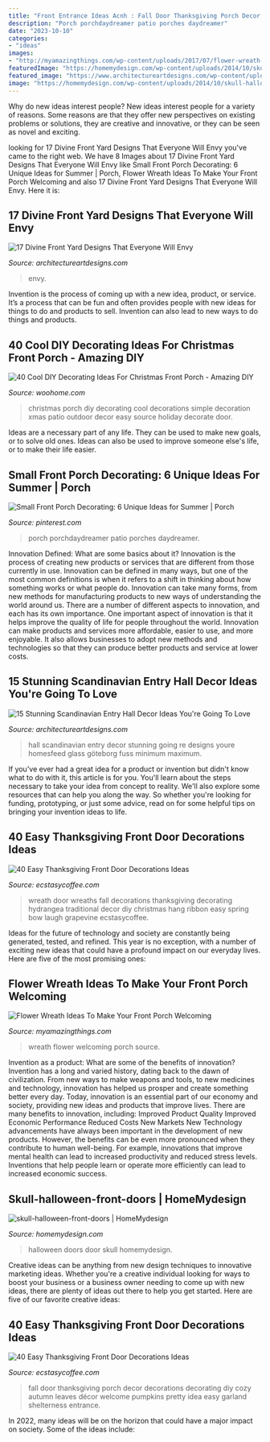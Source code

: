 ```yaml
---
title: "Front Entrance Ideas Acnh : Fall Door Thanksgiving Porch Decor Decorations Decorating Diy Cozy Autumn Leaves Décor Welcome Pumpkins Pretty Idea Easy Garland Shelterness Entrance"
description: "Porch porchdaydreamer patio porches daydreamer"
date: "2023-10-10"
categories:
- "ideas"
images:
- "http://myamazingthings.com/wp-content/uploads/2017/07/flower-wreath-1.jpg"
featuredImage: "https://homemydesign.com/wp-content/uploads/2014/10/skull-halloween-front-doors.jpg"
featured_image: "https://www.architectureartdesigns.com/wp-content/uploads/2016/11/15-Stunning-Scandinavian-Entry-Hall-Decor-Ideas-Youre-Going-To-Love-5-630x945.jpg"
image: "https://homemydesign.com/wp-content/uploads/2014/10/skull-halloween-front-doors.jpg"
---
```



Why do new ideas interest people?
New ideas interest people for a variety of reasons. Some reasons are that they offer new perspectives on existing problems or solutions, they are creative and innovative, or they can be seen as novel and exciting.

	

		
looking for 17 Divine Front Yard Designs That Everyone Will Envy you've came to the right web. We have 8 Images about 17 Divine Front Yard Designs That Everyone Will Envy like Small Front Porch Decorating: 6 Unique Ideas for Summer | Porch, Flower Wreath Ideas To Make Your Front Porch Welcoming and also 17 Divine Front Yard Designs That Everyone Will Envy. Here it is:
		
    
## 17 Divine Front Yard Designs That Everyone Will Envy

<img loading=lazy src="https://www.architectureartdesigns.com/wp-content/uploads/2016/05/14-71-768x576.jpg" onerror="this.onerror=null;this.src='https://tse2.mm.bing.net/th?id=OIP.zK6jjvZuIwgtYOktO1rROAHaFj&amp;pid=15.1';" alt="17 Divine Front Yard Designs That Everyone Will Envy">

_Source: architectureartdesigns.com_

>envy. 

	

Invention is the process of coming up with a new idea, product, or service. It’s a process that can be fun and often provides people with new ideas for things to do and products to sell. Invention can also lead to new ways to do things and products.

    
## 40 Cool DIY Decorating Ideas For Christmas Front Porch - Amazing DIY

<img loading=lazy src="http://www.woohome.com/wp-content/uploads/2013/12/DIY-Christmas-Porch-Ideas-20.jpg" onerror="this.onerror=null;this.src='https://tse2.mm.bing.net/th?id=OIP.4qbaGGDFSv2v45txBQe9KwHaLq&amp;pid=15.1';" alt="40 Cool DIY Decorating Ideas For Christmas Front Porch - Amazing DIY">

_Source: woohome.com_

>christmas porch diy decorating cool decorations simple decoration xmas patio outdoor decor easy source holiday decorate door. 

	

Ideas are a necessary part of any life. They can be used to make new goals, or to solve old ones. Ideas can also be used to improve someone else's life, or to make their life easier.

    
## Small Front Porch Decorating: 6 Unique Ideas For Summer | Porch

<img loading=lazy src="https://i.pinimg.com/736x/7e/9d/69/7e9d69f9362a378c2a6cc195e95a3c2e.jpg" onerror="this.onerror=null;this.src='https://tse4.mm.bing.net/th?id=OIP.3EUwUZwTih0O2irxbdZcUQHaLH&amp;pid=15.1';" alt="Small Front Porch Decorating: 6 Unique Ideas for Summer | Porch">

_Source: pinterest.com_

>porch porchdaydreamer patio porches daydreamer. 

	

Innovation Defined: What are some basics about it?
Innovation is the process of creating new products or services that are different from those currently in use. Innovation can be defined in many ways, but one of the most common definitions is when it refers to a shift in thinking about how something works or what people do. Innovation can take many forms, from new methods for manufacturing products to new ways of understanding the world around us. There are a number of different aspects to innovation, and each has its own importance.
One important aspect of innovation is that it helps improve the quality of life for people throughout the world. Innovation can make products and services more affordable, easier to use, and more enjoyable. It also allows businesses to adopt new methods and technologies so that they can produce better products and service at lower costs.

    
## 15 Stunning Scandinavian Entry Hall Decor Ideas You&#039;re Going To Love

<img loading=lazy src="https://www.architectureartdesigns.com/wp-content/uploads/2016/11/15-Stunning-Scandinavian-Entry-Hall-Decor-Ideas-Youre-Going-To-Love-5-630x945.jpg" onerror="this.onerror=null;this.src='https://tse1.mm.bing.net/th?id=OIP.T_X1P9gX_UHPgV9tHfUxvQHaLH&amp;pid=15.1';" alt="15 Stunning Scandinavian Entry Hall Decor Ideas You&#039;re Going To Love">

_Source: architectureartdesigns.com_

>hall scandinavian entry decor stunning going re designs youre homesfeed glass göteborg fuss minimum maximum. 

	

If you've ever had a great idea for a product or invention but didn't know what to do with it, this article is for you. You'll learn about the steps necessary to take your idea from concept to reality. We'll also explore some resources that can help you along the way. So whether you're looking for funding, prototyping, or just some advice, read on for some helpful tips on bringing your invention ideas to life.

    
## 40 Easy Thanksgiving Front Door Decorations Ideas

<img loading=lazy src="https://i0.wp.com/www.ecstasycoffee.com/wp-content/uploads/2016/10/Thanksgiving-Front-Door-Decorations-Ideas-2.jpg" onerror="this.onerror=null;this.src='https://tse4.mm.bing.net/th?id=OIP.wa-WtxB8-l-UOBNaCaw5AwHaJ4&amp;pid=15.1';" alt="40 Easy Thanksgiving Front Door Decorations Ideas">

_Source: ecstasycoffee.com_

>wreath door wreaths fall decorations thanksgiving decorating hydrangea traditional decor diy christmas hang ribbon easy spring bow laugh grapevine ecstasycoffee. 

	

Ideas for the future of technology and society are constantly being generated, tested, and refined. This year is no exception, with a number of exciting new ideas that could have a profound impact on our everyday lives. Here are five of the most promising ones:

    
## Flower Wreath Ideas To Make Your Front Porch Welcoming

<img loading=lazy src="http://myamazingthings.com/wp-content/uploads/2017/07/flower-wreath-1.jpg" onerror="this.onerror=null;this.src='https://tse3.mm.bing.net/th?id=OIP.heR2IvaZF84yqQNwZIzEzwHaJ4&amp;pid=15.1';" alt="Flower Wreath Ideas To Make Your Front Porch Welcoming">

_Source: myamazingthings.com_

>wreath flower welcoming porch source. 

	

Invention as a product: What are some of the benefits of innovation?
Invention has a long and varied history, dating back to the dawn of civilization. From new ways to make weapons and tools, to new medicines and technology, innovation has helped us prosper and create something better every day. Today, innovation is an essential part of our economy and society, providing new ideas and products that improve lives. There are many benefits to innovation, including: 
Improved Product Quality 
Improved Economic Performance 
Reduced Costs 
New Markets 
New Technology advancements have always been important in the development of new products. However, the benefits can be even more pronounced when they contribute to human well-being. For example, innovations that improve mental health can lead to increased productivity and reduced stress levels. Inventions that help people learn or operate more efficiently can lead to increased economic success.

    
## Skull-halloween-front-doors | HomeMydesign

<img loading=lazy src="https://homemydesign.com/wp-content/uploads/2014/10/skull-halloween-front-doors.jpg" onerror="this.onerror=null;this.src='https://tse2.mm.bing.net/th?id=OIP.fQR3Uk9G42MFYkgewUxinAHaNK&amp;pid=15.1';" alt="skull-halloween-front-doors | HomeMydesign">

_Source: homemydesign.com_

>halloween doors door skull homemydesign. 

	

Creative ideas can be anything from new design techniques to innovative marketing ideas. Whether you're a creative individual looking for ways to boost your business or a business owner needing to come up with new ideas, there are plenty of ideas out there to help you get started. Here are five of our favorite creative ideas: 

    
## 40 Easy Thanksgiving Front Door Decorations Ideas

<img loading=lazy src="https://i1.wp.com/www.ecstasycoffee.com/wp-content/uploads/2016/10/Thanksgiving-Front-Door-Decorations-5.jpg" onerror="this.onerror=null;this.src='https://tse3.mm.bing.net/th?id=OIP.0HgmT5lZf89iudeMvbTbLAAAAA&amp;pid=15.1';" alt="40 Easy Thanksgiving Front Door Decorations Ideas">

_Source: ecstasycoffee.com_

>fall door thanksgiving porch decor decorations decorating diy cozy autumn leaves décor welcome pumpkins pretty idea easy garland shelterness entrance. 

	

In 2022, many ideas will be on the horizon that could have a major impact on society. Some of the ideas include: 

